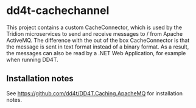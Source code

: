 # dd4t-cachechannel

This project contains a custom CacheConnector, which is used by the Tridion microservices to send and receive messages to / from Apache ActiveMQ. The difference with the out of the box CacheConnector is that the message is sent in text format instead of a binary format. As a result, the messages can also be read by a .NET Web Application, for example when running DD4T.


## Installation notes

See https://github.com/dd4t/DD4T.Caching.ApacheMQ for installation notes.


